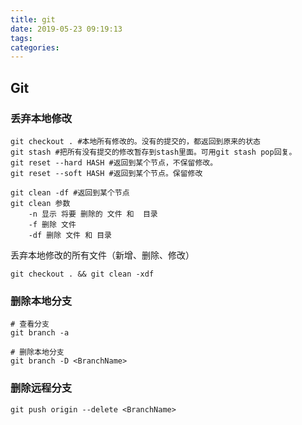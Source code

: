 ```yaml
---
title: git
date: 2019-05-23 09:19:13
tags:
categories:
---
```


## Git

### 丢弃本地修改

```git
git checkout . #本地所有修改的。没有的提交的，都返回到原来的状态
git stash #把所有没有提交的修改暂存到stash里面。可用git stash pop回复。
git reset --hard HASH #返回到某个节点，不保留修改。
git reset --soft HASH #返回到某个节点。保留修改

git clean -df #返回到某个节点
git clean 参数
    -n 显示 将要 删除的 文件 和  目录
    -f 删除 文件
    -df 删除 文件 和 目录

```

丢弃本地修改的所有文件（新增、删除、修改）

`git checkout . && git clean -xdf`

### 删除本地分支

```git
# 查看分支
git branch -a

# 删除本地分支
git branch -D <BranchName>

```

### 删除远程分支

```git
git push origin --delete <BranchName> 
```
